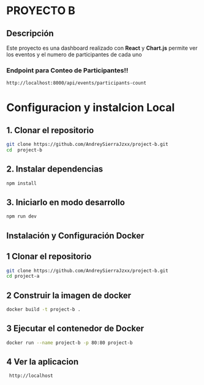 # PROYECTO B
## Descripción
Este proyecto es una dashboard realizado con **React** y **Chart.js** permite ver los eventos
y el numero de participantes de cada uno

### Endpoint para Conteo de Participantes!!

```bash
http://localhost:8000/api/events/participants-count

```

# Configuracion y instalcion Local

## 1. Clonar el repositorio

```bash
git clone https://github.com/AndreySierraJzxx/project-b.git
cd  project-b

```

## 2. Instalar dependencias

```bash
npm install

```

## 3. Iniciarlo en modo desarrollo

```bash
npm run dev

```

## Instalación y Configuración Docker

## 1 Clonar el repositorio

```bash
git clone https://github.com/AndreySierraJzxx/project-b.git
cd project-a
```

## 2 Construir la imagen de docker

```bash
docker build -t project-b .
```

## 3 Ejecutar el contenedor de Docker

```bash
docker run --name project-b -p 80:80 project-b
```

## 4 Ver la aplicacion 

```bash
 http://localhost
```
